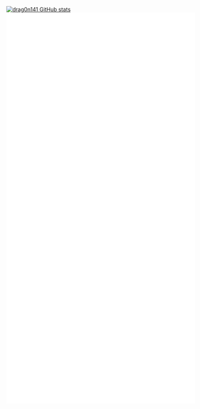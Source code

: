 
[![drag0n141 GitHub stats](https://github-readme-stats.vercel.app/api?username=drag0n141&show_icons=true&theme=tokyonight&hide_border=true&disable_animations=true)](https://github.com/anuraghazra/github-readme-stats)
<br>
![doob187 metrics](./github-metrics.svg)
